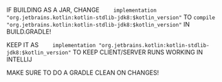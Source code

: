 IF BUILDING AS A JAR, CHANGE `    implementation "org.jetbrains.kotlin:kotlin-stdlib-jdk8:$kotlin_version"` TO `compile "org.jetbrains.kotlin:kotlin-stdlib-jdk8:$kotlin_version"` IN BUILD.GRADLE!

KEEP IT AS `    implementation "org.jetbrains.kotlin:kotlin-stdlib-jdk8:$kotlin_version"` TO KEEP CLIENT/SERVER RUNS WORKING IN INTELLIJ

MAKE SURE TO DO A GRADLE CLEAN ON CHANGES!